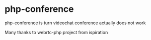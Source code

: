 # php-conference

php-conference is turn videochat conference
actually does not work

Many thanks to webrtc-php project from ispiration 
